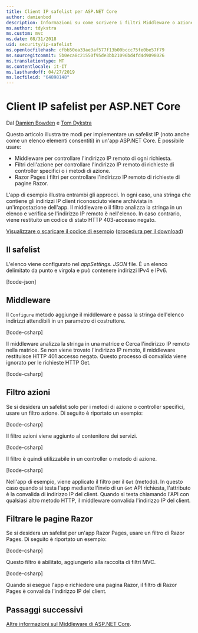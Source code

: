 ```yaml
---
title: Client IP safelist per ASP.NET Core
author: damienbod
description: Informazioni su come scrivere i filtri Middleware o azione per convalidare gli indirizzi IP remoti rispetto a un elenco di indirizzi IP approvati.
ms.author: tdykstra
ms.custom: mvc
ms.date: 08/31/2018
uid: security/ip-safelist
ms.openlocfilehash: cfbb50ea33ae3af577f13b00bccc75fe0be57f79
ms.sourcegitcommit: 5b0eca8c21550f95de3bb21096bd4fd4d9098026
ms.translationtype: MT
ms.contentlocale: it-IT
ms.lasthandoff: 04/27/2019
ms.locfileid: "64898148"
---
```

# <a name="client-ip-safelist-for-aspnet-core"></a>Client IP safelist per ASP.NET Core

Dal [Damien Bowden](https://twitter.com/damien_bod) e [Tom Dykstra](https://github.com/tdykstra)
 
Questo articolo illustra tre modi per implementare un safelist IP (noto anche come un elenco elementi consentiti) in un'app ASP.NET Core. È possibile usare:

* Middleware per controllare l'indirizzo IP remoto di ogni richiesta.
* Filtri dell'azione per controllare l'indirizzo IP remoto di richieste di controller specifici o i metodi di azione.
* Razor Pages i filtri per controllare l'indirizzo IP remoto di richieste di pagine Razor.

L'app di esempio illustra entrambi gli approcci. In ogni caso, una stringa che contiene gli indirizzi IP client riconosciuto viene archiviata in un'impostazione dell'app. Il middleware o il filtro analizza la stringa in un elenco e verifica se l'indirizzo IP remoto è nell'elenco. In caso contrario, viene restituito un codice di stato HTTP 403-accesso negato.

[Visualizzare o scaricare il codice di esempio](https://github.com/aspnet/AspNetCore.Docs/tree/master/aspnetcore/security/ip-safelist/samples/2.x/ClientIpAspNetCore) ([procedura per il download](xref:index#how-to-download-a-sample))

## <a name="the-safelist"></a>Il safelist

L'elenco viene configurato nel *appSettings. JSON* file. È un elenco delimitato da punto e virgola e può contenere indirizzi IPv4 e IPv6.

[!code-json[](ip-safelist/samples/2.x/ClientIpAspNetCore/appsettings.json?highlight=2)]

## <a name="middleware"></a>Middleware

Il `Configure` metodo aggiunge il middleware e passa la stringa dell'elenco indirizzi attendibili in un parametro di costruttore.

[!code-csharp[](ip-safelist/samples/2.x/ClientIpAspNetCore/Startup.cs?name=snippet_Configure&highlight=7)]

Il middleware analizza la stringa in una matrice e Cerca l'indirizzo IP remoto nella matrice. Se non viene trovato l'indirizzo IP remoto, il middleware restituisce HTTP 401 accesso negato. Questo processo di convalida viene ignorato per le richieste HTTP Get.

[!code-csharp[](ip-safelist/samples/2.x/ClientIpAspNetCore/AdminSafeListMiddleware.cs?name=snippet_ClassOnly)]

## <a name="action-filter"></a>Filtro azioni

Se si desidera un safelist solo per i metodi di azione o controller specifici, usare un filtro azione. Di seguito è riportato un esempio: 

[!code-csharp[](ip-safelist/samples/2.x/ClientIpAspNetCore/Filters/ClientIdCheckFilter.cs)]

Il filtro azioni viene aggiunto al contenitore dei servizi.

[!code-csharp[](ip-safelist/samples/2.x/ClientIpAspNetCore/Startup.cs?name=snippet_ConfigureServices&highlight=3)]

Il filtro è quindi utilizzabile in un controller o metodo di azione.

[!code-csharp[](ip-safelist/samples/2.x/ClientIpAspNetCore/Controllers/ValuesController.cs?name=snippet_Filter&highlight=1)]

Nell'app di esempio, viene applicato il filtro per il `Get` (metodo). In questo caso quando si testa l'app mediante l'invio di un `Get` API richiesta, l'attributo è la convalida di indirizzo IP del client. Quando si testa chiamando l'API con qualsiasi altro metodo HTTP, il middleware convalida l'indirizzo IP del client.

## <a name="razor-pages-filter"></a>Filtrare le pagine Razor 

Se si desidera un safelist per un'app Razor Pages, usare un filtro di Razor Pages. Di seguito è riportato un esempio: 

[!code-csharp[](ip-safelist/samples/2.x/ClientIpAspNetCore/Filters/ClientIdCheckPageFilter.cs)]

Questo filtro è abilitato, aggiungerlo alla raccolta di filtri MVC.

[!code-csharp[](ip-safelist/samples/2.x/ClientIpAspNetCore/Startup.cs?name=snippet_ConfigureServices&highlight=7-9)]

Quando si esegue l'app e richiedere una pagina Razor, il filtro di Razor Pages è convalida l'indirizzo IP del client.

## <a name="next-steps"></a>Passaggi successivi

[Altre informazioni sul Middleware di ASP.NET Core](xref:fundamentals/middleware/index).
